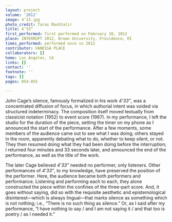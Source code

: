 ```yaml
---
layout: project
volume: '2012'
image: 4’33.jpg
photo_credit: Taras Mashtalir
title: 4’33”
first_performed: first performed on February 10, 2012
place: INTERRUPT 2012, Brown University, Providence, RI
times_performed: performed once in 2012
contributor: VANESSA PLACE
collaborators: []
home: Los Angeles, CA
links: []
contact: ''
footnote: ''
tags: []
pages: 054-055

---
```


John Cage’s silence, famously formalized in his work _4’33”_, was a concentrated diffusion of focus, in which authorial intent was voided via structured indeterminacy. The composition itself moved textually from classicist notation (1952) to event score (1967). In my performance, I left the studio for the duration of the piece, setting the timer on my phone as I announced the start of the performance. After a few moments, some members of the audience came out to see what I was doing; others stayed in the room, apparently debating what to do, whether to keep silent, or not. They then resumed doing what they had been doing before the interruption; I returned four minutes and 33 seconds later, and announced the end of the performance, as well as the title of the work.

The later Cage believed _4’33”_ needed no performer, only listeners. Other  performances of _4’33”_, to my knowledge, have preserved the position of the performer. Here, the audience became both performers and performance. Listening and performing each to each, they alone constructed the piece within the confines of the three-part score. And, it goes without saying, did so with the requisite aesthetic and epistemological disinterest—which is always lingual—that marks silence as something which is not nothing; i.e., “There is no such thing as silence.” Or, as I said after my performance, “I have nothing to say / and I am not saying it / and that too is poetry / as I needed it.”
